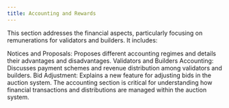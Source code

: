 ```yaml
---
title: Accounting and Rewards
---
```


This section addresses the financial aspects, particularly focusing on remunerations for validators and builders. It includes:

Notices and Proposals: Proposes different accounting regimes and details their advantages and disadvantages.
Validators and Builders Accounting: Discusses payment schemes and revenue distribution among validators and builders.
Bid Adjustment: Explains a new feature for adjusting bids in the auction system.
The accounting section is critical for understanding how financial transactions and distributions are managed within the auction system.